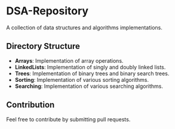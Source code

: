 # DSA-Repository

A collection of data structures and algorithms implementations.

## Directory Structure

- **Arrays**: Implementation of array operations.
- **LinkedLists**: Implementation of singly and doubly linked lists.
- **Trees**: Implementation of binary trees and binary search trees.
- **Sorting**: Implementation of various sorting algorithms.
- **Searching**: Implementation of various searching algorithms.

## Contribution

Feel free to contribute by submitting pull requests.

